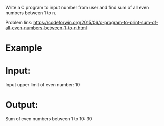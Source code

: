 Write a C program to input number from user and find sum of all even numbers between 1 to n.

Problem link: https://codeforwin.org/2015/06/c-program-to-print-sum-of-all-even-numbers-between-1-to-n.html

# Example
# Input:
Input upper limit of even number: 10
# Output:
Sum of even numbers between 1 to 10: 30
